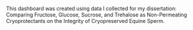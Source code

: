 This dashboard was created using data I collected for my dissertation: Comparing Fructose, Glucose, Sucrose, and Trehalose as Non-Permeating Cryoprotectants on the Integrity of Cryopreserved Equine Sperm. 



